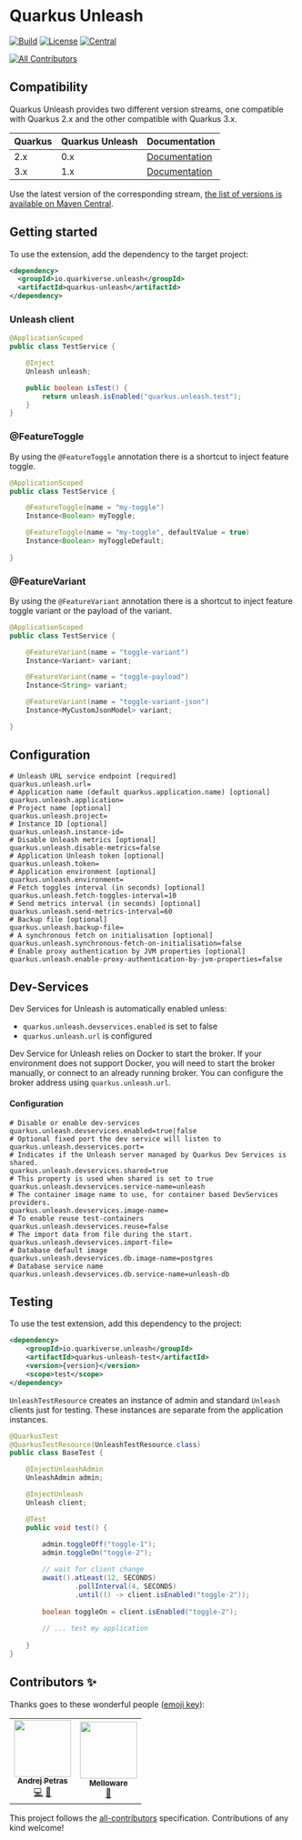 # Quarkus Unleash

[![Build](https://github.com/quarkiverse/quarkus-unleash/workflows/Build/badge.svg?branch=main)](https://github.com/quarkiverse/quarkus-unleash/actions?query=workflow%3ABuild)
[![License](https://img.shields.io/github/license/quarkiverse/quarkus-unleash.svg)](http://www.apache.org/licenses/LICENSE-2.0)
[![Central](https://img.shields.io/maven-central/v/io.quarkiverse.unleash/quarkus-unleash-parent?color=green)](https://central.sonatype.com/artifact/io.quarkiverse.unleash/quarkus-unleash-parent)
<!-- ALL-CONTRIBUTORS-BADGE:START - Do not remove or modify this section -->
[![All Contributors](https://img.shields.io/badge/all_contributors-2-orange.svg?style=flat-square)](#contributors-)
<!-- ALL-CONTRIBUTORS-BADGE:END -->


## Compatibility

Quarkus Unleash provides two different version streams, one compatible with Quarkus 2.x and the other compatible with Quarkus 3.x.

| Quarkus | Quarkus Unleash | Documentation                                                                                        |
|---------|-----------------|------------------------------------------------------------------------------------------------------|
| 2.x     | 0.x             | [Documentation](https://quarkiverse.github.io/quarkiverse-docs/quarkus-unleash/dev/index.html) |
| 3.x     | 1.x             | [Documentation](https://quarkiverse.github.io/quarkiverse-docs/quarkus-unleash/dev/index.html) |

Use the latest version of the corresponding stream, [the list of versions is available on Maven Central](https://central.sonatype.com/artifact/io.quarkiverse.unleash/quarkus-unleash-parent).

## Getting started

To use the extension, add the dependency to the target project:

```xml
<dependency>
  <groupId>io.quarkiverse.unleash</groupId>
  <artifactId>quarkus-unleash</artifactId>
</dependency>
```
### Unleash client

```java
@ApplicationScoped
public class TestService {

    @Inject
    Unleash unleash;

    public boolean isTest() {
        return unleash.isEnabled("quarkus.unleash.test");
    }
}
```

### @FeatureToggle

By using the `@FeatureToggle` annotation there is a shortcut to inject feature toggle.

```java
@ApplicationScoped
public class TestService {

    @FeatureToggle(name = "my-toggle")
    Instance<Boolean> myToggle;

    @FeatureToggle(name = "my-toggle", defaultValue = true)
    Instance<Boolean> myToggleDefault;
    
}
```

### @FeatureVariant

By using the `@FeatureVariant` annotation there is a shortcut to inject feature toggle
variant or the payload of the variant.

```java
@ApplicationScoped
public class TestService {

    @FeatureVariant(name = "toggle-variant")
    Instance<Variant> variant;

    @FeatureVariant(name = "toggle-payload")
    Instance<String> variant;

    @FeatureVariant(name = "toggle-variant-json")
    Instance<MyCustomJsonModel> variant;

}
```

## Configuration

```properties
# Unleash URL service endpoint [required]
quarkus.unleash.url=
# Application name (default quarkus.application.name) [optional]
quarkus.unleash.application=
# Project name [optional]
quarkus.unleash.project=
# Instance ID [optional]
quarkus.unleash.instance-id=
# Disable Unleash metrics [optional]
quarkus.unleash.disable-metrics=false
# Application Unleash token [optional]
quarkus.unleash.token=
# Application environment [optional]
quarkus.unleash.environment=
# Fetch toggles interval (in seconds) [optional]
quarkus.unleash.fetch-toggles-interval=10
# Send metrics interval (in seconds) [optional]
quarkus.unleash.send-metrics-interval=60
# Backup file [optional]
quarkus.unleash.backup-file=
# A synchronous fetch on initialisation [optional]
quarkus.unleash.synchronous-fetch-on-initialisation=false
# Enable proxy authentication by JVM properties [optional]
quarkus.unleash.enable-proxy-authentication-by-jvm-properties=false
```

## Dev-Services
Dev Services for Unleash is automatically enabled unless:
* `quarkus.unleash.devservices.enabled` is set to false
* `quarkus.unleash.url` is configured

Dev Service for Unleash relies on Docker to start the broker. If your environment does not support Docker, you will need
to start the broker manually, or connect to an already running broker. You can configure the broker address using
`quarkus.unleash.url`.

#### Configuration

```properties
# Disable or enable dev-services
quarkus.unleash.devservices.enabled=true|false
# Optional fixed port the dev service will listen to
quarkus.unleash.devservices.port=
# Indicates if the Unleash server managed by Quarkus Dev Services is shared.
quarkus.unleash.devservices.shared=true
# This property is used when shared is set to true
quarkus.unleash.devservices.service-name=unleash
# The container image name to use, for container based DevServices providers.
quarkus.unleash.devservices.image-name=
# To enable reuse test-containers
quarkus.unleash.devservices.reuse=false
# The import data from file during the start.
quarkus.unleash.devservices.import-file=
# Database default image 
quarkus.unleash.devservices.db.image-name=postgres
# Database service name
quarkus.unleash.devservices.db.service-name=unleash-db
```

## Testing
To use the test extension, add this dependency to the project:
```xml
<dependency>
    <groupId>io.quarkiverse.unleash</groupId>
    <artifactId>quarkus-unleash-test</artifactId>
    <version>{version}</version>
    <scope>test</scope>
</dependency>
```

`UnleashTestResource` creates an instance of admin and standard `Unleash` clients just for testing.
These instances are separate from the application instances.

```java
@QuarkusTest
@QuarkusTestResource(UnleashTestResource.class)
public class BaseTest {

    @InjectUnleashAdmin
    UnleashAdmin admin;

    @InjectUnleash
    Unleash client;

    @Test
    public void test() {
        
        admin.toggleOff("toggle-1");
        admin.toggleOn("toggle-2");

        // wait for client change
        await().atLeast(12, SECONDS)
                .pollInterval(4, SECONDS)
                .until(() -> client.isEnabled("toggle-2"));
        
        boolean toggleOn = client.isEnabled("toggle-2");
        
        // ... test my application
        
    }
}
```
## Contributors ✨

Thanks goes to these wonderful people ([emoji key](https://allcontributors.org/docs/en/emoji-key)):

<!-- ALL-CONTRIBUTORS-LIST:START - Do not remove or modify this section -->
<!-- prettier-ignore-start -->
<!-- markdownlint-disable -->
<table>
  <tbody>
    <tr>
      <td align="center"><a href="https://www.lorislab.org"><img src="https://avatars.githubusercontent.com/u/828045?v=4?s=100" width="100px;" alt=""/><br /><sub><b>Andrej Petras</b></sub></a><br /><a href="https://github.com/quarkiverse/quarkus-unleash/commits?author=andrejpetras" title="Code">💻</a> <a href="#maintenance-andrejpetras" title="Maintenance">🚧</a></td>
      <td align="center"><a href="http://melloware.com"><img src="https://avatars.githubusercontent.com/u/4399574?v=4?s=100" width="100px;" alt=""/><br /><sub><b>Melloware</b></sub></a><br /><a href="https://github.com/quarkiverse/quarkus-unleash/commits?author=melloware" title="Documentation">📖</a></td>
    </tr>
  </tbody>
</table>

<!-- markdownlint-restore -->
<!-- prettier-ignore-end -->

<!-- ALL-CONTRIBUTORS-LIST:END -->

This project follows the [all-contributors](https://github.com/all-contributors/all-contributors) specification.
Contributions of any kind welcome!
